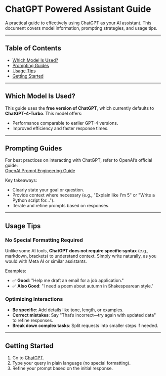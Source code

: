 # ChatGPT Powered Assistant Guide

A practical guide to effectively using ChatGPT as your AI assistant. This document covers model information, prompting strategies, and usage tips.

---

## Table of Contents
- [Which Model Is Used?](#which-model-is-used)
- [Prompting Guides](#prompting-guides)
- [Usage Tips](#usage-tips)
- [Getting Started](#getting-started)

---

## Which Model Is Used?
This guide uses the **free version of ChatGPT**, which currently defaults to **ChatGPT-4-Turbo**. This model offers:
- Performance comparable to earlier GPT-4 versions.
- Improved efficiency and faster response times.

---

## Prompting Guides
For best practices on interacting with ChatGPT, refer to OpenAI’s official guide:  
[OpenAI Prompt Engineering Guide](https://platform.openai.com/docs/guides/prompt-engineering)

Key takeaways:
- Clearly state your goal or question.
- Provide context where necessary (e.g., "Explain like I'm 5" or "Write a Python script for...").
- Iterate and refine prompts based on responses.

---

## Usage Tips
### No Special Formatting Required
Unlike some AI tools, **ChatGPT does not require specific syntax** (e.g., markdown, brackets) to understand context. Simply write naturally, as you would with Meta AI or similar assistants.

Examples:
- ✅ **Good**: "Help me draft an email for a job application."
- ✅ **Also Good**: "I need a poem about autumn in Shakespearean style."

### Optimizing Interactions
- **Be specific**: Add details like tone, length, or examples.
- **Correct mistakes**: Say "That’s incorrect—try again with updated data" to refine responses.
- **Break down complex tasks**: Split requests into smaller steps if needed.

---

## Getting Started
1. Go to [ChatGPT](https://chat.openai.com/).
2. Type your query in plain language (no special formatting).
3. Refine your prompt based on the initial response.

